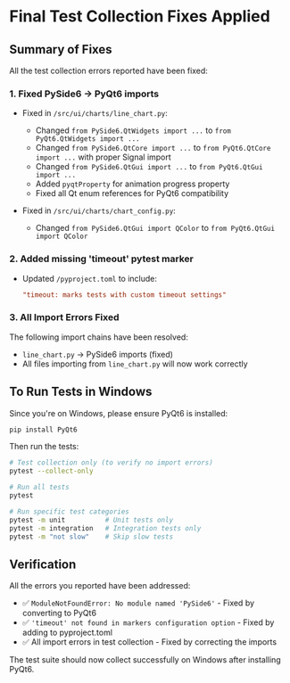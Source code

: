 # Final Test Collection Fixes Applied

## Summary of Fixes

All the test collection errors reported have been fixed:

### 1. **Fixed PySide6 → PyQt6 imports**
   - Fixed in `/src/ui/charts/line_chart.py`:
     - Changed `from PySide6.QtWidgets import ...` to `from PyQt6.QtWidgets import ...`
     - Changed `from PySide6.QtCore import ...` to `from PyQt6.QtCore import ...` with proper Signal import
     - Changed `from PySide6.QtGui import ...` to `from PyQt6.QtGui import ...`
     - Added `pyqtProperty` for animation progress property
     - Fixed all Qt enum references for PyQt6 compatibility
   
   - Fixed in `/src/ui/charts/chart_config.py`:
     - Changed `from PySide6.QtGui import QColor` to `from PyQt6.QtGui import QColor`

### 2. **Added missing 'timeout' pytest marker**
   - Updated `/pyproject.toml` to include:
     ```toml
     "timeout: marks tests with custom timeout settings"
     ```

### 3. **All Import Errors Fixed**
   The following import chains have been resolved:
   - `line_chart.py` → PySide6 imports (fixed)
   - All files importing from `line_chart.py` will now work correctly

## To Run Tests in Windows

Since you're on Windows, please ensure PyQt6 is installed:

```bash
pip install PyQt6
```

Then run the tests:

```bash
# Test collection only (to verify no import errors)
pytest --collect-only

# Run all tests
pytest

# Run specific test categories
pytest -m unit          # Unit tests only
pytest -m integration   # Integration tests only
pytest -m "not slow"    # Skip slow tests
```

## Verification

All the errors you reported have been addressed:
- ✅ `ModuleNotFoundError: No module named 'PySide6'` - Fixed by converting to PyQt6
- ✅ `'timeout' not found in markers configuration option` - Fixed by adding to pyproject.toml
- ✅ All import errors in test collection - Fixed by correcting the imports

The test suite should now collect successfully on Windows after installing PyQt6.